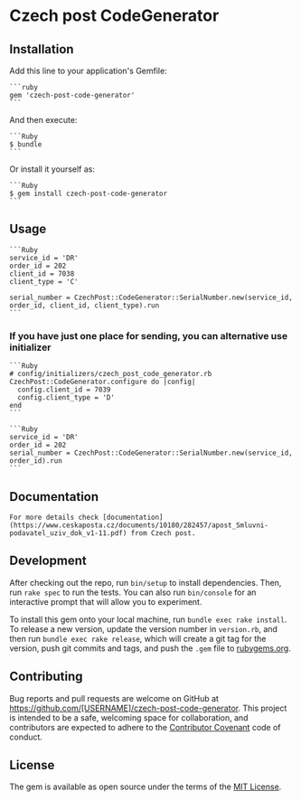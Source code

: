 # Czech post CodeGenerator

## Installation

Add this line to your application's Gemfile:

    ```ruby
    gem 'czech-post-code-generator'
    ```

And then execute:

    ```Ruby
    $ bundle
    ```

Or install it yourself as:
    
    ```Ruby
    $ gem install czech-post-code-generator
    ```

## Usage

    ```Ruby
    service_id = 'DR'
    order_id = 202
    client_id = 7038
    client_type = 'C'

    serial_number = CzechPost::CodeGenerator::SerialNumber.new(service_id, order_id, client_id, client_type).run
    ```

### If you have just one place for sending, you can alternative use initializer

    ```Ruby
    # config/initializers/czech_post_code_generator.rb
    CzechPost::CodeGenerator.configure do |config|
      config.client_id = 7039
      config.client_type = 'D'
    end
    ```

    ```Ruby
    service_id = 'DR'
    order_id = 202
    serial_number = CzechPost::CodeGenerator::SerialNumber.new(service_id, order_id).run
    ```

## Documentation

    For more details check [documentation](https://www.ceskaposta.cz/documents/10180/282457/apost_Smluvni-podavatel_uziv_dok_v1-11.pdf) from Czech post.

## Development

After checking out the repo, run `bin/setup` to install dependencies. Then, run `rake spec` to run the tests. You can also run `bin/console` for an interactive prompt that will allow you to experiment.

To install this gem onto your local machine, run `bundle exec rake install`. To release a new version, update the version number in `version.rb`, and then run `bundle exec rake release`, which will create a git tag for the version, push git commits and tags, and push the `.gem` file to [rubygems.org](https://rubygems.org).

## Contributing

Bug reports and pull requests are welcome on GitHub at https://github.com/[USERNAME]/czech-post-code-generator. This project is intended to be a safe, welcoming space for collaboration, and contributors are expected to adhere to the [Contributor Covenant](http://contributor-covenant.org) code of conduct.


## License

The gem is available as open source under the terms of the [MIT License](http://opensource.org/licenses/MIT).

